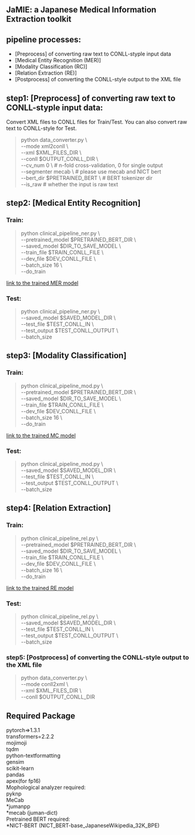 ## JaMIE: a Japanese Medical Information Extraction toolkit


## pipeline processes: 

* [Preprocess] of converting raw text to CONLL-styple input data
* [Medical Entity Recognition (MER)] 
* [Modality Classification (RC)] 
* [Relation Extraction (RE)] 
* [Postprocess] of converting the CONLL-style output to the XML file

## step1: [Preprocess] of converting raw text to CONLL-styple input data:

Convert XML files to CONLL files for Train/Test. You can also convert raw text to CONLL-style for Test.

> python data_converter.py \ \
>    --mode xml2conll \ \
>    --xml $XML_FILES_DIR \ \
>    --conll $OUTPUT_CONLL_DIR \ \
>    --cv_num 0 \ # n-fold cross-validation, 0 for single output\
>    --segmenter mecab \ # please use mecab and NICT bert\
>    --bert_dir $PRETRAINED_BERT \ # BERT tokenizer dir\
>    --is_raw  # whether the input is raw text    

## step2: [Medical Entity Recognition]

### Train:

> python clinical_pipeline_ner.py \ \
> --pretrained_model $PRETRAINED_BERT_DIR \ \
> --saved_model $DIR_TO_SAVE_MODEL \ \
> --train_file $TRAIN_CONLL_FILE \ \
> --dev_file $DEV_CONLL_FILE \ \
> --batch_size 16 \ \
> --do_train 

<a href="drive.google.com" target="_top">link to the trained MER model<a>

### Test:

> python clinical_pipeline_ner.py \ \
> --saved_model $SAVED_MODEL_DIR \ \
> --test_file $TEST_CONLL_IN \ \
> --test_output $TEST_CONLL_OUTPUT \ \
> --batch_size  


## step3: [Modality Classification]

### Train:

> python clinical_pipeline_mod.py \ \
> --pretrained_model $PRETRAINED_BERT_DIR \ \
> --saved_model $DIR_TO_SAVE_MODEL \ \
> --train_file $TRAIN_CONLL_FILE \ \
> --dev_file $DEV_CONLL_FILE \ \
> --batch_size 16 \ \
> --do_train 

<a href="drive.google.com" target="_top">link to the trained MC model<a>

### Test:

> python clinical_pipeline_mod.py \ \
> --saved_model $SAVED_MODEL_DIR \ \
> --test_file $TEST_CONLL_IN \ \
> --test_output $TEST_CONLL_OUTPUT \ \
> --batch_size  

## step4: [Relation Extraction]

### Train:

> python clinical_pipeline_rel.py \ \
> --pretrained_model $PRETRAINED_BERT_DIR \ \
> --saved_model $DIR_TO_SAVE_MODEL \ \
> --train_file $TRAIN_CONLL_FILE \ \
> --dev_file $DEV_CONLL_FILE \ \
> --batch_size 16 \ \
> --do_train 

<a href="drive.google.com" target="_top">link to the trained RE model<a>

### Test:

> python clinical_pipeline_rel.py \ \
> --saved_model $SAVED_MODEL_DIR \ \
> --test_file $TEST_CONLL_IN \ \
> --test_output $TEST_CONLL_OUTPUT \ \
> --batch_size

### step5: [Postprocess] of converting the CONLL-style output to the XML file
> python data_converter.py \ \
>    --mode conll2xml \ \
>    --xml $XML_FILES_DIR \ \
>    --conll $OUTPUT_CONLL_DIR 

## Required Package
pytorch=>1.3.1\
transformers=2.2.2\
mojimoji\
tqdm\
python-textformatting\
gensim\
scikit-learn\
pandas\
apex(for fp16)\
Mophological analyzer required:\
pyknp\
MeCab\
*jumanpp\
*mecab (juman-dict)\
Pretrained BERT required:\
*NICT-BERT (NICT_BERT-base_JapaneseWikipedia_32K_BPE)





